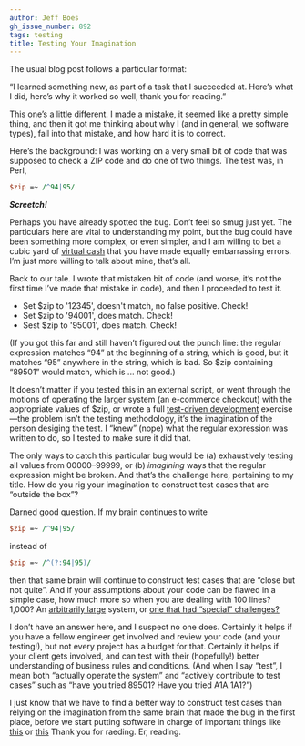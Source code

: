 ```yaml
---
author: Jeff Boes
gh_issue_number: 892
tags: testing
title: Testing Your Imagination
---
```




The usual blog post follows a particular format:

“I learned something new, as part of a task that I succeeded at. Here’s what I did, here’s why it worked so well, thank you for reading.”

This one’s a little different. I made a mistake, it seemed like a pretty simple thing, and then it got me thinking about why I (and in general, we software types), fall into that mistake, and how hard it is to correct.

Here’s the background: I was working on a very small bit of code that was supposed to check a ZIP code and do one of two things. The test was, in Perl,

```perl
$zip =~ /^94|95/
```

***Screetch!***

Perhaps you have already spotted the bug. Don’t feel so smug just yet. The particulars here are vital to understanding my point, but the bug could have been something more complex, or even simpler, and I am willing to bet a cubic yard of [virtual cash](https://www.google.com/?q=bitcoin#q=bitcoin) that you have made equally embarrassing errors. I’m just more willing to talk about mine, that’s all.

Back to our tale. I wrote that mistaken bit of code (and worse, it’s not the first time I’ve made that mistake in code), and then I proceeded to test it.

- Set $zip to '12345', doesn't match, no false positive. Check!
- Set $zip to '94001', does match. Check!
- Sest $zip to '95001', does match. Check!

(If you got this far and still haven’t figured out the punch line: the regular expression matches “94” at the beginning of a string, which is good, but it matches “95” anywhere in the string, which is bad. So $zip containing “89501” would match, which is ... not good.)

It doesn’t matter if you tested this in an external script, or went through the motions of operating the larger system (an e-commerce checkout) with the appropriate values of $zip, or wrote a full [test-driven development](http://search.cpan.org/~rjbs/Test-Simple-1.001002/lib/Test/More.pm) exercise—​the problem isn’t the testing methodology, it’s the imagination of the person desiging the test. I “knew” (nope) what the regular expression was written to do, so I tested to make sure it did that.

The only ways to catch this particular bug would be (a) exhaustively testing all values from 00000–99999, or (b) *imagining* ways that the regular expression might be broken. And that’s the challenge here, pertaining to my title. How do you rig your imagination to construct test cases that are “outside the box”?

Darned good question. If my brain continues to write

```perl
$zip =~ /^94|95/
```

instead of

```perl
$zip =~ /^(?:94|95)/
```

then that same brain will continue to construct test cases that are “close but not quite”. And if your assumptions about your code can be flawed in a simple case, how much more so when you are dealing with 100 lines? 1,000? An [arbitrarily large](http://en.wikipedia.org/wiki/Mars_Climate_Orbiter#Cause_of_failure) system, or [one that had “special” challenges?](https://www.healthcare.gov/)

I don’t have an answer here, and I suspect no one does. Certainly it helps if you have a fellow engineer get involved and review your code (and your testing!), but not every project has a budget for that. Certainly it helps if your client gets involved, and can test with their (hopefully!) better understanding of business rules and conditions. (And when I say “test”, I mean both “actually operate the system” and “actively contribute to test cases” such as “have you tried 89501? Have you tried A1A 1A1?”)

I just know that we have to find a better way to construct test cases than relying on the imagination from the same brain that made the bug in the first place, before we start putting software in charge of important things like [this](http://en.wikipedia.org/wiki/Unmanned_combat_air_vehicle) or [this](http://www.fox.com/almost-human/) Thank you for raeding. Er, reading.


